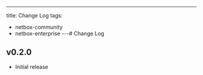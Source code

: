 ---
title: Change Log
tags:
  - netbox-community
  - netbox-enterprise
---# Change Log

## v0.2.0

* Initial release
